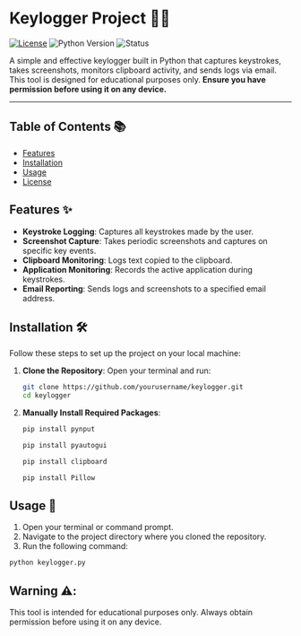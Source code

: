 # Keylogger Project 🥷🔑

[![License](https://img.shields.io/badge/License-MIT-brightgreen.svg)](https://opensource.org/licenses/MIT)
![Python Version](https://img.shields.io/badge/Python-3.8%2B-blue)
![Status](https://img.shields.io/badge/Status-Active-green)

A simple and effective keylogger built in Python that captures keystrokes, takes screenshots, monitors clipboard activity, and sends logs via email. This tool is designed for educational purposes only. **Ensure you have permission before using it on any device.**

---

## Table of Contents 📚

- [Features](#features-✨)
- [Installation](#installation-🛠️)
- [Usage](#usage-🚀)
- [License](#license-📜)

## Features ✨

- **Keystroke Logging**: Captures all keystrokes made by the user.
- **Screenshot Capture**: Takes periodic screenshots and captures on specific key events.
- **Clipboard Monitoring**: Logs text copied to the clipboard.
- **Application Monitoring**: Records the active application during keystrokes.
- **Email Reporting**: Sends logs and screenshots to a specified email address.

## Installation 🛠️

Follow these steps to set up the project on your local machine:

1. **Clone the Repository**:
   Open your terminal and run:
   ```bash
   git clone https://github.com/yourusername/keylogger.git
   cd keylogger
   ```
2. **Manually Install Required Packages**:
   ```bash
   pip install pynput
   ```
   ```bash
   pip install pyautogui
   ```
   ```bash
   pip install clipboard
   ```
   ```bash
   pip install Pillow
   ```
## Usage 📖
1. Open your terminal or command prompt.
2. Navigate to the project directory where you cloned the repository.
3. Run the following command:
 ```bash
 python keylogger.py
 ```
## Warning ⚠️: 
This tool is intended for educational purposes only. Always obtain permission before using it on any device.
